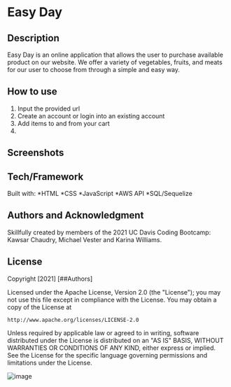 # Easy Day

## Description
Easy Day is an online application that allows the user to purchase available product on our website. We offer a variety of vegetables, fruits, and meats for our user to choose from through a simple and easy way. 

## How to use
1. Input the provided url 
2. Create an account or login into an existing account
3. Add items to and from your cart 
4. 

## Screenshots



## Tech/Framework
Built with:
    *HTML
    *CSS
    *JavaScript
    *AWS API
    *SQL/Sequelize

## Authors and Acknowledgment
Skillfully created by members of the 2021 UC Davis Coding Bootcamp: Kawsar Chaudry, Michael Vester and Karina Williams.

## License
Copyright [2021] [##Authors]

Licensed under the Apache License, Version 2.0 (the "License");
you may not use this file except in compliance with the License.
You may obtain a copy of the License at

    http://www.apache.org/licenses/LICENSE-2.0

Unless required by applicable law or agreed to in writing, software
distributed under the License is distributed on an "AS IS" BASIS,
WITHOUT WARRANTIES OR CONDITIONS OF ANY KIND, either express or implied.
See the License for the specific language governing permissions and
limitations under the License.

![image](https://user-images.githubusercontent.com/85971791/137958904-d50f5551-ba0a-402e-afd2-365e1f2b71c5.png)
